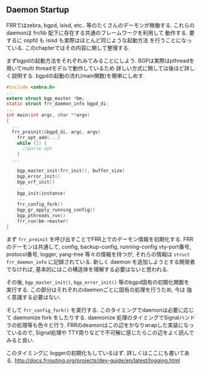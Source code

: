 
## Daemon Startup

FRRではzebra, bgpd, isisd, etc.. 等のたくさんのデーモンが稼働する.
これらのdaemonは frr/lib 配下に存在する共通のフレームワークを利用して
動作する. 要するに ospfd も isisd も実際はほとんど同じような起動方法
を行うことになっている. このchapterではその内容に関して整理する.

まずbgpdの起動方法をそれぞれみてみることにしよう.
BGPは実際はpthreadを用いてmulti threadモデルで動作しているため
詳しい方式に関しては後ほど詳しく説明する.
bgpdの起動の流れ(main関数)を簡単にしめす.

```cpp:bgpd/bgp_main.c
#include <zebra.h>
...
extern struct bgp_master *bm;
static struct frr_daemon_info bgpd_di;
...
int main(int argc, char **argv)
{
  ...
  frr_preinit(&bgpd_di, argc, argv)
	frr_opt_add(...)
	while (1) {
	  //parse opt
	}
  ...

	bgp_master_init(frr_init(), buffer_size)
	bgp_error_init()
	bgp_vrf_init()
	...
	bgp_init(instance)
	...
	frr_config_fork()
	bgp_gr_apply_running_config()
	bgp_pthreads_run()
	frr_run(bm->master)
}
```

まず `frr_preinit` を呼び出すことでFRR上でのデーモン情報を初期化する.
FRRのデーモンは共通して, config, backup-config, running-config vty-port番号,
protocol番号, logger, yang-tree 等々の情報を持つが, それらの情報は
`struct frr_daemon_info` に記録されている.
新しく daemon を追加しようとする開発者でなければ,
基本的にはこの構造体を理解する必要はないと思われる.

その後, `bgp_master_init()`, `bgp_error_init()` 等のbgpd固有の初期化関数を
実行する. この部分はそれぞれのdaemonごとに固有の処理を行うため, 今は
強く意識する必要はない.

そして `frr_config_fork()` を実行する.
このタイミングでdaemonは必要に応じて daemonize fork をしたりする.
daemonize 処理のタイミングでSignalハンドラの処理等も色々と行う.
FRRのdeamonはこの辺をかなりwrapした実装になっているので, Signal処理や
TTY周りなどで不可解に感じたらこの辺をよく読んでみると良い.

このタイミングに loggerの初期化もしているはず.
詳しくはここにも書いてある.
http://docs.frrouting.org/projects/dev-guide/en/latest/logging.html

